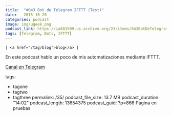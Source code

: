 ```yaml
---
title:  "#043 Bot de Telegram IFTTT (Test)"
date:   2015-10-20
categories: podcast
image: img/ugeek.png
podcast_link: https://ia801509.us.archive.org/23/items/043BotDeTelegramDeIFTTT/%23043%20Bot%20de%20Telegram%20de%20IFTTT.mp3
tags: [Telegram, Bots, IFTTT]
---
```

  <div class="post-tags">
    
    | <a href="/tag/blog">blog</a> |
    
  </div>
En este podcast hablo un poco de mis automatizaciones mediante IFTTT.

[Canal en Telegram](https://t.me/uGeek)



tags:
- tagone
- tagtwo
- tagthree
permalink: /35/
podcast_file_size: 13.7 MB
podcast_duration: "14:02"
podcast_length: 13654375
podcast_guid: ?p=866
Página en pruebas
